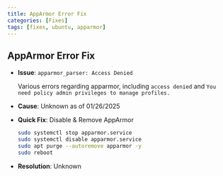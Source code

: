 ```yaml
---
title: AppArmor Error Fix
categories: [Fixes]
tags: [fixes, ubuntu, apparmor]
---
```


## AppArmor Error Fix

- **Issue**: `apparmor_parser: Access Denied`
  
  Various errors regarding apparmor, including `access denied` and `You need policy admin privileges to manage profiles.`

- **Cause**: Unknown as of 01/26/2025

- **Quick Fix**: Disable & Remove AppArmor
   ```bash
   sudo systemctl stop apparmor.service
   sudo systemctl disable apparmor.service
   sudo apt purge --autoremove apparmor -y
   sudo reboot
   ```

- **Resolution**: Unknown
